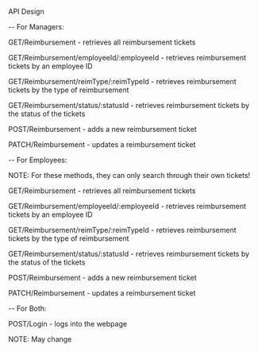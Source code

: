 API Design

-- For Managers:

GET/Reimbursement - retrieves all reimbursement tickets

GET/Reimbursement/employeeId/:employeeId - retrieves reimbursement tickets by an employee ID

GET/Reimbursement/reimType/:reimTypeId - retrieves reimbursement tickets by the type of reimbursement 

GET/Reimbursement/status/:statusId - retrieves reimbursement tickets by the status of the tickets

POST/Reimbursement - adds a new reimbursement ticket 

PATCH/Reimbursement - updates a reimbursement ticket


-- For Employees:

NOTE: For these methods, they can only search through their own tickets!

GET/Reimbursement - retrieves all reimbursement tickets

GET/Reimbursement/employeeId/:employeeId - retrieves reimbursement tickets by an employee ID

GET/Reimbursement/reimType/:reimTypeId - retrieves reimbursement tickets by the type of reimbursement 

GET/Reimbursement/status/:statusId - retrieves reimbursement tickets by the status of the tickets

POST/Reimbursement - adds a new reimbursement ticket 

PATCH/Reimbursement - updates a reimbursement ticket


-- For Both:

POST/Login - logs into the webpage



NOTE: May change



